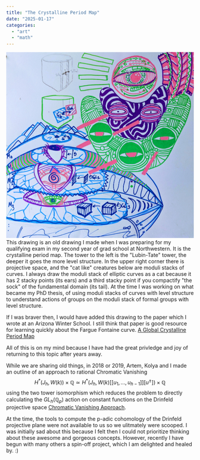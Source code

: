 ```yaml
---
title: "The Crystalline Period Map"
date: "2025-01-17"
categories: 
  - "art"
  - "math"
---
```



![](/images/lubin-tate.jpg)  This drawing is an old drawing I made when I was preparing for my qualifying exam in my second year of grad school at Northwestern. It is the crystalline period map. The tower to the left is the "Lubin-Tate" tower, the deeper it goes the more level structure. In the upper right corner there is projective space, and the "cat like" creatures below are moduli stacks of curves. I always draw the moduli stack of elliptic curves as a cat because it has 2 stacky points (its ears) and a third stacky point if you compactify "the sock" of the fundamental domain (its tail). At the time I was working on what became my PhD thesis, of using moduli stacks of curves with level structure to understand actions of groups on the moduli stack of formal groups with level structure. 

If I was braver then, I would have added this drawing to the paper which I wrote at an Arizona Winter School. I still think that paper is good resource for learning quickly about the Fargue Fontaine curve. [A Global Crystalline Period Map](https://arxiv.org/pdf/1911.08615) 

All of this is on my mind because I have had the great privledge and joy of returning to this topic after years away. 

While we are sharing old things, in 2018 or 2019, Artem, Kolya and I made an outline of an approach to rational Chromatic Vanishing $$ H^*(J_h, W(k)) \times \mathbb{Q} \simeq H^*(J_h, W(k)[[u_1, ..., u_{h-1}]][u^{\pm}]) \times \mathbb{Q} $$ using the two tower isomorphism which reduces the problem to directly calculating the $GL_h(\mathbb{Q}_p)$ action on constant functions on the Drinfeld projective space [Chromatic Vanishing Approach](pdfs/chromaticvanishingapproach.pdf). 

At the time, the tools to compute the p-adic cohomology of the Drinfeld projective plane were not available to us so we ulitmately were scooped.  I was initially sad about this because I felt then I could not prioritize thinking about these awesome and gorgeous concepts. However, recently I have begun with many others a spin-off project, which I am delighted and healed by. :)
